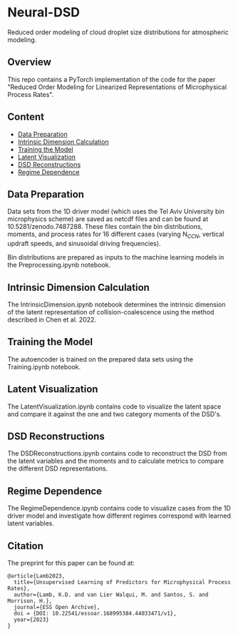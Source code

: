 # Neural-DSD
Reduced order modeling of cloud droplet size distributions for atmospheric modeling.

## Overview
This repo contains a PyTorch implementation of the code for the paper "Reduced Order Modeling for Linearized Representations of Microphysical Process Rates".


## Content
- [Data Preparation](#data-preparation)
- [Intrinsic Dimension Calculation](#id-calculation)
- [Training the Model](#training)
- [Latent Visualization](#latent-visualization)
- [DSD Reconstructions](#dsd-reconstruction)
- [Regime Dependence](#regime-dependence)
  
## Data Preparation

Data sets from the 1D driver model (which uses the Tel Aviv University bin microphysics scheme) are saved as netcdf files and can be found at 10.5281/zenodo.7487288. These files contain the bin distributions, moments, and process rates for 16 different cases (varying N$_{CCN}$, vertical updraft speeds, and sinusoidal driving frequencies).

Bin distributions are prepared as inputs to the machine learning models in the Preprocessing.ipynb notebook.

## Intrinsic Dimension Calculation
The IntrinsicDimension.ipynb notebook determines the intrinsic dimension of the latent representation of collision-coalescence using the method described in Chen et al. 2022.

## Training the Model
The autoencoder is trained on the prepared data sets using the Training.ipynb notebook.

## Latent Visualization
The LatentVisualization.ipynb contains code to visualize the latent space and compare it against the one and two category moments of the DSD's.

## DSD Reconstructions
The DSDReconstructions.ipynb contains code to reconstruct the DSD from the latent variables and the moments and to calculate metrics to compare the different DSD representations.

## Regime Dependence
The RegimeDependence.ipynb contains code to visualize cases from the 1D driver model and investigate how different regimes correspond with learned latent variables.

## Citation

The preprint for this paper can be found at:

```
@article{Lamb2023,
  title={Unsupervised Learning of Predictors for Microphysical Process Rates},
  author={Lamb, K.D. and van Lier Walqui, M. and Santos, S. and Morrison, H.},
  journal={ESS Open Archive},
  doi = {DOI: 10.22541/essoar.168995384.44033471/v1},
  year={2023}
}
```
